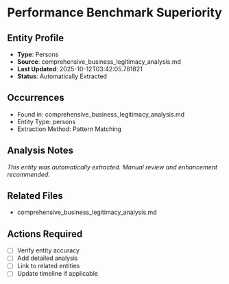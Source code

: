 # Performance Benchmark Superiority

## Entity Profile
- **Type**: Persons
- **Source**: comprehensive_business_legitimacy_analysis.md
- **Last Updated**: 2025-10-12T03:42:05.781821
- **Status**: Automatically Extracted

## Occurrences
- Found in: comprehensive_business_legitimacy_analysis.md
- Entity Type: persons
- Extraction Method: Pattern Matching

## Analysis Notes
*This entity was automatically extracted. Manual review and enhancement recommended.*

## Related Files
- comprehensive_business_legitimacy_analysis.md

## Actions Required
- [ ] Verify entity accuracy
- [ ] Add detailed analysis
- [ ] Link to related entities
- [ ] Update timeline if applicable
